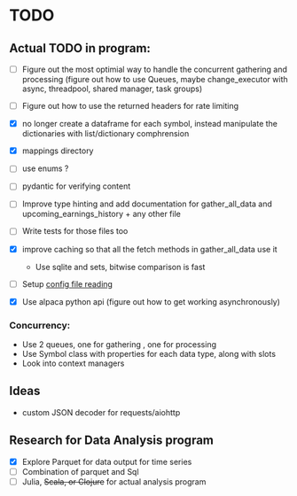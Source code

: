 # TODO

## Actual TODO in program:

- [ ] Figure out the most optimial way to handle the concurrent gathering and processing (figure out how to use Queues, maybe change_executor with async, threadpool, shared manager, task groups)
- [ ] Figure out how to use the returned headers for rate limiting


- [X] no longer create a dataframe for each symbol, instead manipulate the dictionaries with list/dictionary comphrension
- [X] mappings directory
- [ ] use enums ?
- [ ] pydantic for verifying content

- [ ] Improve type hinting and add documentation for gather_all_data and upcoming_earnings_history + any other file
- [ ] Write tests for those files too
- [X] improve caching so that all the fetch methods in gather_all_data use it
  - Use sqlite and sets, bitwise comparison is fast
- [ ] Setup <ins>config file reading</ins>
- [X] Use alpaca python api (figure out how to get working asynchronously)

### Concurrency:
- Use 2 queues, one for gathering , one for processing
- Use Symbol class with properties for each data type, along with slots
- Look into context managers

## Ideas
- custom JSON decoder for requests/aiohttp

## Research for Data Analysis program
- [X] Explore Parquet for data output for time series
- [ ] Combination of parquet and Sql
- [ ] Julia, ~~Scala, or Clojure~~ for actual analysis program
